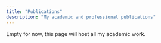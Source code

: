 ```yaml
---
title: "Publications"
description: "My academic and professional publications"
---
```




Empty for now, this page will host all my academic work. 



